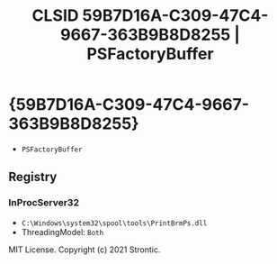 ﻿---
title: "CLSID 59B7D16A-C309-47C4-9667-363B9B8D8255 | PSFactoryBuffer"
excerpt: What is COM-Object CLSID 59B7D16A-C309-47C4-9667-363B9B8D8255?
---

# {59B7D16A-C309-47C4-9667-363B9B8D8255}

* `PSFactoryBuffer`

## Registry


### InProcServer32

* `C:\Windows\system32\spool\tools\PrintBrmPs.dll`
* ThreadingModel: `Both`

MIT License. Copyright (c) 2021 Strontic.


